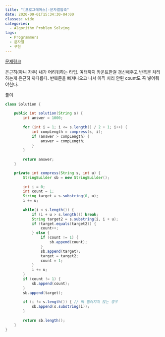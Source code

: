 ```yaml
---
title: "[프로그래머스]-문자열압축"
date: 2020-09-01T15:34:30-04:00
classes: wide
categories:
  - Algorithm Problem Solving
tags:
  - Programmers
  - 문자열
  - 구현
---
```


[문제링크](https://programmers.co.kr/learn/courses/30/lessons/60057)

은근히(아니 자주) 내가 어려워하는 타입. 여태까지 카운트한걸 갱신해주고 반복문 처리하는게 은근히 까다롭다. 반복문을 빠져나오고 나서 아직 처리 안된 count도 꼭 넣어줘야한다.

풀이

```java
class Solution {
	
    public int solution(String s) {
        int answer = 1000;
        
        for (int i = 1; i <= s.length() / 2 + 1; i++) {
        	int compLength = compress(s, i);
        	if (answer > compLength) {
        		answer = compLength;
        	}
        }
        
        return answer;
    }

	private int compress(String s, int u) {
		StringBuilder sb = new StringBuilder();
		
		int i = 0;
		int count = 1;
		String target = s.substring(0, u);
		i += u;
		
		while(i < s.length()) {
			if (i + u > s.length()) break;
			String target2 = s.substring(i, i + u);
			if (target.equals(target2)) {
				count++;
			} else {
				if (count != 1) {
					sb.append(count);
				}
				sb.append(target);
				target = target2;
				count = 1;
			}
			i += u;
		}
		if (count != 1) {
			sb.append(count);
		}
		sb.append(target);
		
		if (i != s.length()) { // 딱 떨어지지 않는 경우
			sb.append(s.substring(i));	
		}
		
		return sb.length();
	}
}

```